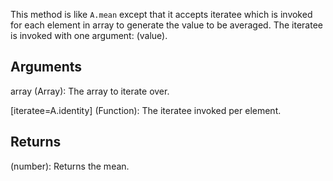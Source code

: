This method is like `A.mean` except that it accepts iteratee which is invoked for each element in array to generate the value to be averaged. The iteratee is invoked with one argument: (value).

## Arguments
array (Array): The array to iterate over.

[iteratee=A.identity] (Function): The iteratee invoked per element.


## Returns
(number): Returns the mean.